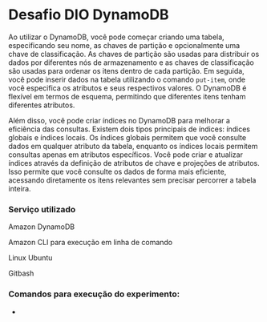 # Desafio DIO DynamoDB

Ao utilizar o DynamoDB, você pode começar criando uma tabela, especificando seu nome, as chaves de partição e opcionalmente uma chave de classificação. As chaves de partição são usadas para distribuir os dados por diferentes nós de armazenamento e as chaves de classificação são usadas para ordenar os itens dentro de cada partição. Em seguida, você pode inserir dados na tabela utilizando o comando `put-item`, onde você especifica os atributos e seus respectivos valores. O DynamoDB é flexível em termos de esquema, permitindo que diferentes itens tenham diferentes atributos.

Além disso, você pode criar índices no DynamoDB para melhorar a eficiência das consultas. Existem dois tipos principais de índices: índices globais e índices locais. Os índices globais permitem que você consulte dados em qualquer atributo da tabela, enquanto os índices locais permitem consultas apenas em atributos específicos. Você pode criar e atualizar índices através da definição de atributos de chave e projeções de atributos. Isso permite que você consulte os dados de forma mais eficiente, acessando diretamente os itens relevantes sem precisar percorrer a tabela inteira.



### Serviço utilizado

Amazon DynamoDB

Amazon CLI para execução em linha de comando

Linux Ubuntu 

Gitbash



### Comandos para execução do experimento:

*
